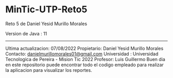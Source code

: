 # MinTic-UTP-Reto5
Reto 5 de Daniel Yesid Murillo Morales

Version de Java : 11 
***
Ultima actualizacion: 07/08/2022
Propietario: Daniel Yesid Murillo Morales
Contacto: danielmurillomorales01@gmail.com
Universidad : Universidad Tecnologica de Pereira - Mision Tic 2022
Profesor: Luis Guillermo
Buen dia en este repositorio puede encontrar todo el codigo empleado para realizar la aplicacion para visualizar los reportes.


